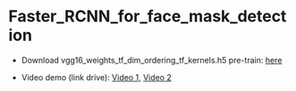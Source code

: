 # Faster_RCNN_for_face_mask_detection

- Download vgg16_weights_tf_dim_ordering_tf_kernels.h5 pre-train: [here](https://github.com/fchollet/deep-learning-models/releases)

- Video demo (link drive): [Video 1](https://drive.google.com/file/d/1--p3Hbt-9vToEhDr0rusujDNOna49nH6/view?usp=sharing), [Video 2](https://drive.google.com/file/d/133T4zYW_eoT8sJv0hh3QoVY6DEHrCrtm/view?usp=sharing)
